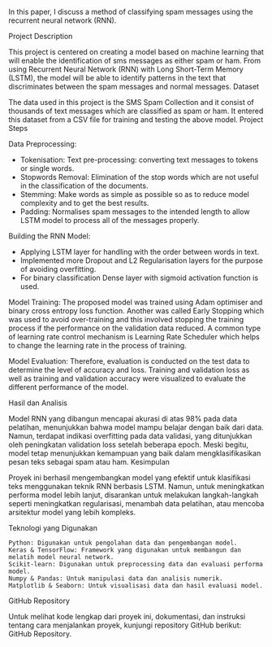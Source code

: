 In this paper, I discuss a method of classifying spam messages using the recurrent neural network (RNN). 
 
 Project Description 
 
 This project is centered on creating a model based on machine learning that will enable the identification of sms messages as either spam or ham. From using Recurrent Neural Network (RNN) with Long Short-Term Memory (LSTM), the model will be able to identify patterns in the text that discriminates between the spam messages and normal messages. 
 Dataset 
 
 The data used in this project is the SMS Spam Collection and it consist of thousands of text messages which are classified as spam or ham. It entered this dataset from a CSV file for training and testing the above model. 
 Project Steps 
 
 Data Preprocessing: 
 - Tokenisation: Text pre-processing: converting text messages to tokens or single words. 
 - Stopwords Removal: Elimination of the stop words which are not useful in the classification of the documents. 
 - Stemming: Make words as simple as possible so as to reduce model complexity and to get the best results. 
 - Padding: Normalises spam messages to the intended length to allow LSTM model to process all of the messages properly. 
 
 Building the RNN Model: 
 - Applying LSTM layer for handling with the order between words in text. 
 - Implemented more Dropout and L2 Regularisation layers for the purpose of avoiding overfitting. 
 - For binary classification Dense layer with sigmoid activation function is used. 
 
 Model Training: 
 The proposed model was trained using Adam optimiser and binary cross entropy loss function. 
 Another was called Early Stopping which was used to avoid over-training and this involved stopping the training process if the performance on the validation data reduced. 
 A common type of learning rate control mechanism is Learning Rate Scheduler which helps to change the learning rate in the process of training. 
 
 Model Evaluation: 
 Therefore, evaluation is conducted on the test data to determine the level of accuracy and loss. 
 Training and validation loss as well as training and validation accuracy were visualized to evaluate the different performance of the model. 
 
 Hasil dan Analisis

Model RNN yang dibangun mencapai akurasi di atas 98% pada data pelatihan, menunjukkan bahwa model mampu belajar dengan baik dari data. Namun, terdapat indikasi overfitting pada data validasi, yang ditunjukkan oleh peningkatan validation loss setelah beberapa epoch. Meski begitu, model tetap menunjukkan kemampuan yang baik dalam mengklasifikasikan pesan teks sebagai spam atau ham.
Kesimpulan

Proyek ini berhasil mengembangkan model yang efektif untuk klasifikasi teks menggunakan teknik RNN berbasis LSTM. Namun, untuk meningkatkan performa model lebih lanjut, disarankan untuk melakukan langkah-langkah seperti meningkatkan regularisasi, menambah data pelatihan, atau mencoba arsitektur model yang lebih kompleks.

Teknologi yang Digunakan

    Python: Digunakan untuk pengolahan data dan pengembangan model.
    Keras & TensorFlow: Framework yang digunakan untuk membangun dan melatih model neural network.
    Scikit-learn: Digunakan untuk preprocessing data dan evaluasi performa model.
    Numpy & Pandas: Untuk manipulasi data dan analisis numerik.
    Matplotlib & Seaborn: Untuk visualisasi data dan hasil evaluasi model.

GitHub Repository

Untuk melihat kode lengkap dari proyek ini, dokumentasi, dan instruksi tentang cara menjalankan proyek, kunjungi repository GitHub berikut: GitHub Repository.
